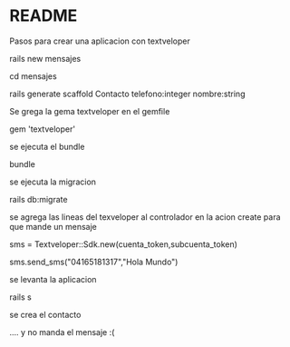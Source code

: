 # README

Pasos para crear una aplicacion con textveloper

rails new mensajes

cd mensajes 

rails generate scaffold Contacto telefono:integer nombre:string 

Se grega la gema textveloper en el gemfile

gem 'textveloper'

se ejecuta el bundle

bundle

se ejecuta la migracion

rails db:migrate

se agrega las lineas del texveloper al controlador en la acion create para que mande un mensaje

sms = Textveloper::Sdk.new(cuenta_token,subcuenta_token)

sms.send_sms("04165181317","Hola Mundo")

se levanta la aplicacion

rails s

se crea el contacto 

.... y no manda el mensaje :(






